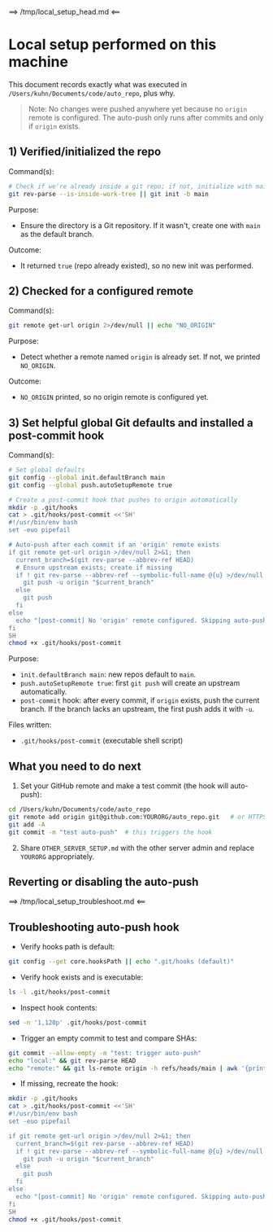 ==> /tmp/local_setup_head.md <==
# Local setup performed on this machine

This document records exactly what was executed in `/Users/kuhn/Documents/code/auto_repo`, plus why.

> Note: No changes were pushed anywhere yet because no `origin` remote is configured. The auto-push only runs after commits and only if `origin` exists.

## 1) Verified/initialized the repo

Command(s):

```bash
# Check if we're already inside a git repo; if not, initialize with main as default
git rev-parse --is-inside-work-tree || git init -b main
```

Purpose:
- Ensure the directory is a Git repository. If it wasn't, create one with `main` as the default branch.

Outcome:
- It returned `true` (repo already existed), so no new init was performed.

## 2) Checked for a configured remote

Command(s):

```bash
git remote get-url origin 2>/dev/null || echo "NO_ORIGIN"
```

Purpose:
- Detect whether a remote named `origin` is already set. If not, we printed `NO_ORIGIN`.

Outcome:
- `NO_ORIGIN` printed, so no origin remote is configured yet.

## 3) Set helpful global Git defaults and installed a post-commit hook

Command(s):

```bash
# Set global defaults
git config --global init.defaultBranch main
git config --global push.autoSetupRemote true

# Create a post-commit hook that pushes to origin automatically
mkdir -p .git/hooks
cat > .git/hooks/post-commit <<'SH'
#!/usr/bin/env bash
set -euo pipefail

# Auto-push after each commit if an 'origin' remote exists
if git remote get-url origin >/dev/null 2>&1; then
  current_branch=$(git rev-parse --abbrev-ref HEAD)
  # Ensure upstream exists; create if missing
  if ! git rev-parse --abbrev-ref --symbolic-full-name @{u} >/dev/null 2>&1; then
    git push -u origin "$current_branch"
  else
    git push
  fi
else
  echo "[post-commit] No 'origin' remote configured. Skipping auto-push."
fi
SH
chmod +x .git/hooks/post-commit
```

Purpose:
- `init.defaultBranch main`: new repos default to `main`.
- `push.autoSetupRemote true`: first `git push` will create an upstream automatically.
- `post-commit` hook: after every commit, if `origin` exists, push the current branch. If the branch lacks an upstream, the first push adds it with `-u`.

Files written:
- `.git/hooks/post-commit` (executable shell script)

## What you need to do next

1) Set your GitHub remote and make a test commit (the hook will auto-push):

```bash
cd /Users/kuhn/Documents/code/auto_repo
git remote add origin git@github.com:YOURORG/auto_repo.git   # or HTTPS URL
git add -A
git commit -m "test auto-push"  # this triggers the hook
```

2) Share `OTHER_SERVER_SETUP.md` with the other server admin and replace `YOURORG` appropriately.

## Reverting or disabling the auto-push

==> /tmp/local_setup_troubleshoot.md <==

## Troubleshooting auto-push hook

- Verify hooks path is default:

```bash
git config --get core.hooksPath || echo ".git/hooks (default)"
```

- Verify hook exists and is executable:

```bash
ls -l .git/hooks/post-commit
```

- Inspect hook contents:

```bash
sed -n '1,120p' .git/hooks/post-commit
```

- Trigger an empty commit to test and compare SHAs:

```bash
git commit --allow-empty -m "test: trigger auto-push"
echo "local:" && git rev-parse HEAD
echo "remote:" && git ls-remote origin -h refs/heads/main | awk '{print $1}'
```

- If missing, recreate the hook:

```bash
mkdir -p .git/hooks
cat > .git/hooks/post-commit <<'SH'
#!/usr/bin/env bash
set -euo pipefail

if git remote get-url origin >/dev/null 2>&1; then
  current_branch=$(git rev-parse --abbrev-ref HEAD)
  if ! git rev-parse --abbrev-ref --symbolic-full-name @{u} >/dev/null 2>&1; then
    git push -u origin "$current_branch"
  else
    git push
  fi
else
  echo "[post-commit] No 'origin' remote configured. Skipping auto-push."
fi
SH
chmod +x .git/hooks/post-commit
```

